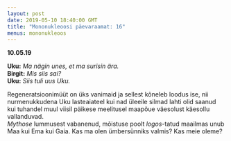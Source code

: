 ```yaml
---
layout: post
date: 2019-05-10 18:40:00 GMT
title: "Mononukleoosi päevaraamat: 16"
menus: mononukleoos
---
```

**10.05.19**

**Uku:** *Ma nägin unes, et ma surisin ära.*  
**Birgit:** *Mis siis sai?*  
**Uku:** *Siis tuli uus Uku.*  

Regeneratsioonimüüt on üks vanimaid ja sellest kõneleb loodus ise, nii nurmenukkudena Uku lasteaiateel kui nad üleeile silmad lahti olid saanud kui tuhandel muul viisil päikese meelitusel maapõue väesolust käesollu vallanduvad.  
*Mythose* lummusest vabanenud, mõistuse poolt *logos*-tatud maailmas unub Maa kui Ema kui Gaia. Kas ma olen ümbersünniks valmis? Kas meie oleme?   
